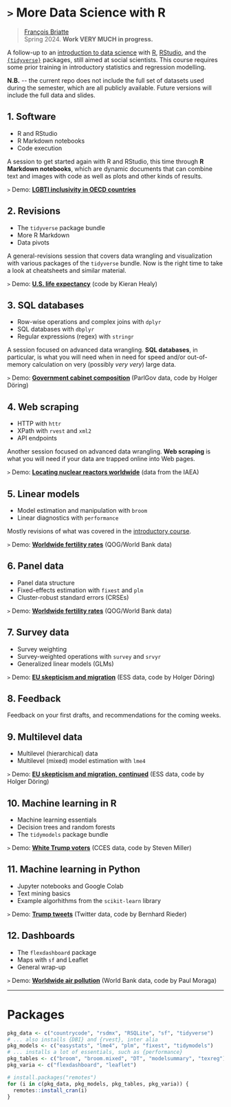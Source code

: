 # `>` More Data Science with R

> [François Briatte](https://f.briatte.org/)  
> Spring 2024. __Work VERY MUCH in progress.__

A follow-up to an [introduction to data science][dsr] with [R][r], [RStudio][rstudio], and the [`{tidyverse}`][tidyverse] packages, still aimed at social scientists. This course requires some prior training in introductory statistics and regression modelling.

[dsr]: https://github.com/briatte/dsr
[r]: https://www.r-project.org/
[rstudio]: https://posit.co/products/open-source/rstudio/
[tidyverse]: https://www.tidyverse.org/

__N.B.__ -- the current repo does not include the full set of datasets used during the semester, which are all publicly available. Future versions will include the full data and slides.

## 1. Software

- R and RStudio
- R Markdown notebooks
- Code execution

A session to get started again with R and RStudio, this time through __R Markdown notebooks__, which are dynamic documents that can combine text and images with code as well as plots and other kinds of results.

`>` Demo: __[LGBTI inclusivity in OECD countries][d1]__

[d1]: https://github.com/briatte/mdsr/tree/master/mdsr-01-software

## 2. Revisions

- The `tidyverse` package bundle
- More R Markdown
- Data pivots

A general-revisions session that covers data wrangling and visualization with various packages of the `tidyverse` bundle. Now is the right time to take a look at cheatsheets and similar material.

`>` Demo: __[U.S. life expectancy][d2]__ (code by Kieran Healy)

[d2]: https://github.com/briatte/mdsr/tree/master/mdsr-02-revisions

## 3. SQL databases

- Row-wise operations and complex joins with `dplyr`
- SQL databases with `dbplyr`
- Regular expressions (regex) with `stringr`

A session focused on advanced data wrangling. __SQL databases__, in particular, is what you will need when in need for speed and/or out-of-memory calculation on very (possibly _very very_) large data.

`>` Demo: __[Government cabinet composition][d3]__ (ParlGov data, code by Holger Döring)

[d3]: https://github.com/briatte/mdsr/tree/master/mdsr-03-databases

## 4. Web scraping

- HTTP with `httr`
- XPath with `rvest` and `xml2`
- API endpoints

Another session focused on advanced data wrangling. __Web scraping__ is what you will need if your data are trapped online into Web pages.

`>` Demo: __[Locating nuclear reactors worldwide][d4]__ (data from the IAEA)

[d4]: https://github.com/briatte/mdsr/tree/master/mdsr-04-web-scraping

## 5. Linear models

- Model estimation and manipulation with `broom`
- Linear diagnostics with `performance`

Mostly revisions of what was covered in the [introductory course][dsr].

`>` Demo: __[Worldwide fertility rates][d5]__ (QOG/World Bank data)

[d5]: https://github.com/briatte/mdsr/tree/master/mdsr-05-linear-models

## 6. Panel data

- Panel data structure
- Fixed-effects estimation with `fixest` and `plm`
- Cluster-robust standard errors (CRSEs)

`>` Demo: __[Worldwide fertility rates][d5]__ (QOG/World Bank data)

[d6]: https://github.com/briatte/mdsr/tree/master/mdsr-06-panel-data

## 7. Survey data

- Survey weighting
- Survey-weighted operations with `survey` and `srvyr`
- Generalized linear models (GLMs)

`>` Demo: __[EU skepticism and migration][d7]__ (ESS data, code by Holger Döring)

[d7]: https://github.com/briatte/mdsr/tree/master/mdsr-07-survey-data

## 8. Feedback

Feedback on your first drafts, and recommendations for the coming weeks.

## 9. Multilevel data

- Multilevel (hierarchical) data
- Multilevel (mixed) model estimation with `lme4`

`>` Demo: __[EU skepticism and migration, continued][d9]__ (ESS data, code by Holger Döring)

[d9]: https://github.com/briatte/mdsr/tree/master/mdsr-09-multilevel-data

## 10. Machine learning in R

- Machine learning essentials
- Decision trees and random forests
- The `tidymodels` package bundle

`>` Demo: __[White Trump voters][d7]__ (CCES data, code by Steven Miller)

[d10]: https://github.com/briatte/mdsr/tree/master/mdsr-10-machine-learning

## 11. Machine learning in Python

- Jupyter notebooks and Google Colab
- Text mining basics
- Example algorhithms from the `scikit-learn` library

`>` Demo: __[Trump tweets][d11]__ (Twitter data, code by Bernhard Rieder)

[d11]: https://github.com/briatte/mdsr/tree/master/mdsr-11-python

## 12. Dashboards

- The `flexdashboard` package
- Maps with `sf` and Leaflet
- General wrap-up

`>` Demo: __[Worldwide air pollution][d12]__ (World Bank data, code by Paul Moraga)

[d12]: https://github.com/briatte/mdsr/tree/master/mdsr-12-dashboards

---

# Packages

```r
pkg_data <- c("countrycode", "rsdmx", "RSQLite", "sf", "tidyverse")
# ... also installs {DBI} and {rvest}, inter alia
pkg_models <- c("easystats", "lme4", "plm", "fixest", "tidymodels")
# ... installs a lot of essentials, such as {performance}
pkg_tables <- c("broom", "broom.mixed", "DT", "modelsummary", "texreg")
pkg_varia <- c("flexdashboard", "leaflet")

# install.packages("remotes")
for (i in c(pkg_data, pkg_models, pkg_tables, pkg_varia)) {
  remotes::install_cran(i)
}
```
